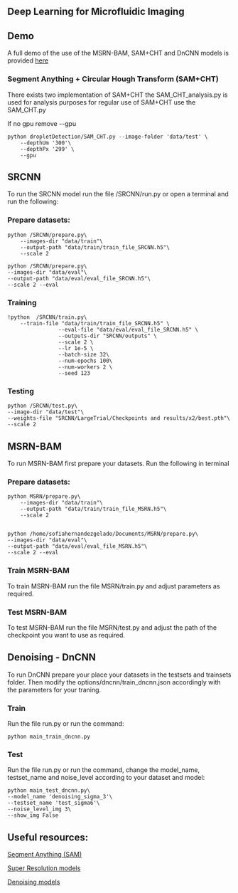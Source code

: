 ## Deep Learning for Microfluidic Imaging

## Demo

A full demo of the use of the MSRN-BAM, SAM+CHT and DnCNN models is provided [here](Demo.ipynb) 


### Segment Anything + Circular Hough Transform (SAM+CHT)
There exists two implementation of SAM+CHT the SAM_CHT_analysis.py is used for analysis purposes for regular use of SAM+CHT use the SAM_CHT.py

If no gpu remove --gpu
```
python dropletDetection/SAM_CHT.py --image-folder 'data/test' \
    --depthUm '300'\
    --depthPx '299' \
    --gpu
```

## SRCNN

To run the SRCNN model run the file /SRCNN/run.py or open a terminal and run the following: 

### Prepare datasets:

```
python /SRCNN/prepare.py\
    --images-dir "data/train"\
    --output-path "data/train/train_file_SRCNN.h5"\
    --scale 2

python /SRCNN/prepare.py\
--images-dir "data/eval"\
--output-path "data/eval/eval_file_SRCNN.h5"\
--scale 2 --eval
```


### Training
```
!python  /SRCNN/train.py\
    --train-file "data/train/train_file_SRCNN.h5" \
                --eval-file "data/eval/eval_file_SRCNN.h5" \
                --outputs-dir "SRCNN/outputs" \
                --scale 2 \
                --lr 1e-5 \
                --batch-size 32\
                --num-epochs 100\
                --num-workers 2 \
                --seed 123
 ```

### Testing 
```                
python /SRCNN/test.py\
--image-dir "data/test"\
--weights-file "SRCNN/LargeTrial/Checkpoints and results/x2/best.pth"\
--scale 2
```


## MSRN-BAM

To run MSRN-BAM first prepare your datasets. Run the following in terminal

### Prepare datasets:
```
python MSRN/prepare.py\
    --images-dir "data/train"\
    --output-path "data/train/train_file_MSRN.h5"\
    --scale 2


python /home/sofiahernandezgelado/Documents/MSRN/prepare.py\
--images-dir "data/eval"\
--output-path "data/eval/eval_file_MSRN.h5"\
--scale 2 --eval

```

### Train MSRN-BAM

To train MSRN-BAM run the file MSRN/train.py and adjust parameters as required.

### Test MSRN-BAM

To test MSRN-BAM run the file MSRN/test.py and adjust the path of the checkpoint you want to use as required. 


## Denoising - DnCNN

To run DnCNN prepare your place your datasets in the testsets and trainsets folder. Then modify the options/dncnn/train_dncnn.json accordingly with the parameters for your traning. 

### Train
Run the file run.py or run the command:

```
python main_train_dncnn.py

```

### Test
Run the file run.py or run the command, change the model_name, testset_name and noise_level according to your dataset and model:


```
python main_test_dncnn.py\
--model_name 'denoising_sigma_3'\
--testset_name 'test_sigma6'\
--noise_level_img 3\
--show_img False

```


## Useful resources: 

[Segment Anything (SAM)](https://github.com/facebookresearch/segment-anything) 

[Super Resolution models](https://github.com/eugenesiow/super-image-data)

[Denoising models](https://github.com/cszn/KAIR)
